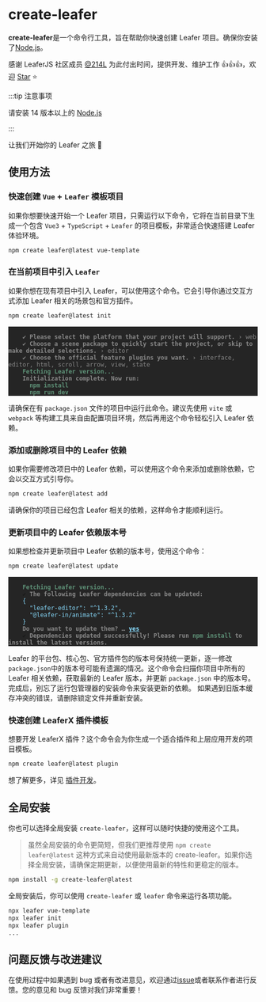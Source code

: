 # create-leafer

**create-leafer**是一个命令行工具，旨在帮助你快速创建 Leafer 项目。确保你安装了[Node.js](https://nodejs.org/)。

感谢 LeaferJS 社区成员 [@214L](https://github.com/214L) 为此付出时间，提供开发、维护工作 👍👍👍，欢迎 [Star](https://github.com/214L/create-leafer) ⭐

:::tip 注意事项

请安装 14 版本以上的 [Node.js](https://nodejs.org/)

:::

让我们开始你的 Leafer 之旅 🌱

## 使用方法

### 快速创建 `Vue` + `Leafer` 模板项目

如果你想要快速开始一个 Leafer 项目，只需运行以下命令，它将在当前目录下生成一个包含 `Vue3` + `TypeScript` + `Leafer` 的项目模板，非常适合快速搭建 Leafer 体验环境。

```sh
npm create leafer@latest vue-template
```

### 在当前项目中引入 `Leafer`

如果你想在现有项目中引入 Leafer，可以使用这个命令。它会引导你通过交互方式添加 Leafer 相关的场景包和官方插件。

```sh
npm create leafer@latest init
```

<div class="language-sh" style="background-color: #252525;"><pre><code>
    <span style="color:#888;font-weight: 600;">✔</span> <span style="color:#888;font-weight: 600;">Please select the platform that your project will support. <span style="color:#888;">› <span style="color:#888;font-weight: 400;">web</span></span></span>
    <span style="color:#888;font-weight: 600;">✔</span> <span style="color:#888;font-weight: 600;">Choose a scene package to quickly start the project, or skip to make detailed selections. <span style="color:#888;font-weight: 400">› <span style="color:#888;">editor</span></span></span>
    <span style="color:#888;font-weight: 600;">✔</span> <span style="color:#888;font-weight: 600;">Choose the official feature plugins you want. <span style="color:#888;">› <span style="color:#888;font-weight: 400">interface, editor, html, scroll, arrow, view, state</span></span></span>
    <span style="color:#5e9177;font-weight: 600;">Fetching Leafer version...</span>
    <span style="color:#888;font-weight: 600;">Initialization complete. Now run:</span>
    <span style="color:#5e9177;font-weight: 600;">  npm install</span>
    <span style="color:#5e9177;font-weight: 600;">  npm run dev</span></code></pre></div>
    
请确保在有 `package.json` 文件的项目中运行此命令。建议先使用 `vite` 或 `webpack` 等构建工具来自由配置项目环境，然后再用这个命令轻松引入 Leafer 依赖。

### 添加或删除项目中的 Leafer 依赖

如果你需要修改项目中的 Leafer 依赖，可以使用这个命令来添加或删除依赖，它会以交互方式引导你。

```sh
npm create leafer@latest add
```

请确保你的项目已经包含 Leafer 相关的依赖，这样命令才能顺利运行。

### 更新项目中的 Leafer 依赖版本号

如果想检查并更新项目中 Leafer 依赖的版本号，使用这个命令：

```sh
npm create leafer@latest update
```

<div class="language-sh" style="background-color: #252525;"><pre><code>
    <span style="color:#5e9177;font-weight: 600;">Fetching Leafer version...</span>
    <span style="color:var(--vt-c-green);">✔</span> <span style="color:#888;font-weight: 600;">The following Leafer dependencies can be updated:</span>
    <span style="color:#89DDFF;">{
      "leafer-editor": "^1.3.2",
      "@leafer-in/animate": "^1.3.2"
    }</span>
    <span style="color:#888;font-weight: 600;">Do you want to update them? <span style="color:#888;">… <span style="color:#89DDFF;text-decoration:underline;">yes</span></span></span>
    <span style="color:var(--vt-c-green);">✔</span> <span style="color:#888;font-weight: 600;">Dependencies updated successfully! Please run <span style="color:#5e9177;font-weight: 600;">npm install</span> to install the latest versions.</span>
</code></pre></div>

Leafer 的平台包、核心包、官方插件包的版本号保持统一更新，逐一修改`package.json`中的版本号可能有遗漏的情况。这个命令会扫描你项目中所有的 Leafer 相关依赖，获取最新的 Leafer 版本，并更新 `package.json` 中的版本号。
完成后，别忘了运行包管理器的安装命令来安装更新的依赖。
如果遇到旧版本缓存冲突的错误，请删除锁定文件并重新安装。

### 快速创建 LeaferX 插件模板

想要开发 LeaferX 插件？这个命令会为你生成一个适合插件和上层应用开发的项目模板。

```sh
npm create leafer@latest plugin
```

想了解更多，详见 [插件开发](https://www.leaferjs.com/ui/plugin/dev.html)。

## 全局安装

你也可以选择全局安装 `create-leafer`，这样可以随时快捷的使用这个工具。

> 虽然全局安装的命令更简短，但我们更推荐使用 `npm create leafer@latest` 这种方式来自动使用最新版本的 create-leafer。如果你选择全局安装，请确保定期更新，以便使用最新的特性和更稳定的版本。

```sh
npm install -g create-leafer@latest
```

全局安装后，你可以使用 `create-leafer` 或 `leafer` 命令来运行各项功能。

```bash
npx leafer vue-template
npx leafer init
npx leafer plugin
...
```

## 问题反馈与改进建议

在使用过程中如果遇到 bug 或者有改进意见，欢迎通过[issue](https://github.com/214L/create-leafer/issues)或者联系作者进行反馈。您的意见和 bug 反馈对我们非常重要！
